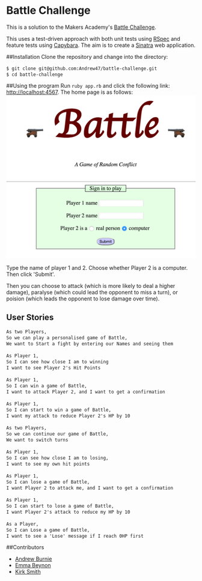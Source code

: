 Battle Challenge
==================

This is a solution to the Makers Academy's [Battle Challenge](https://github.com/makersacademy/course/blob/master/intro_to_the_web/00_challenge_map.md).

This uses a test-driven approach with both unit tests using [RSpec](http://rspec.info) and
feature tests using [Capybara](https://github.com/jnicklas/capybara). The aim is to create a
[Sinatra](http://www.sinatrarb.com) web application.

##Installation
Clone the repository and change into the directory:

```
$ git clone git@github.com:Andrew47/battle-challenge.git
$ cd battle-challenge
```

##Using the program
Run `ruby app.rb` and click the following link: [http://localhost:4567](http://localhost:4567).
The home page is as follows:
![alt "home page"](/public/images/home_page.png)

Type the name of player 1 and 2. Choose whether Player 2 is a computer. Then click 'Submit'.

Then you can choose to attack (which is more likely to deal a higher damage), paralyse (which could lead the opponent to miss a turn), or poision (which leads the opponent to lose damage over time).

## User Stories
```
As two Players,
So we can play a personalised game of Battle,
We want to Start a fight by entering our Names and seeing them

As Player 1,
So I can see how close I am to winning
I want to see Player 2's Hit Points

As Player 1,
So I can win a game of Battle,
I want to attack Player 2, and I want to get a confirmation

As Player 1,
So I can start to win a game of Battle,
I want my attack to reduce Player 2's HP by 10

As two Players,
So we can continue our game of Battle,
We want to switch turns

As Player 1,
So I can see how close I am to losing,
I want to see my own hit points

As Player 1,
So I can lose a game of Battle,
I want Player 2 to attack me, and I want to get a confirmation

As Player 1,
So I can start to lose a game of Battle,
I want Player 2's attack to reduce my HP by 10

As a Player,
So I can Lose a game of Battle,
I want to see a 'Lose' message if I reach 0HP first
```

##Contributors
* [Andrew Burnie](https://github.com/Andrew47)
* [Emma Beynon](https://github.com/emmabeynon)
* [Kirk Smith](https://github.com/SmithKirk)
